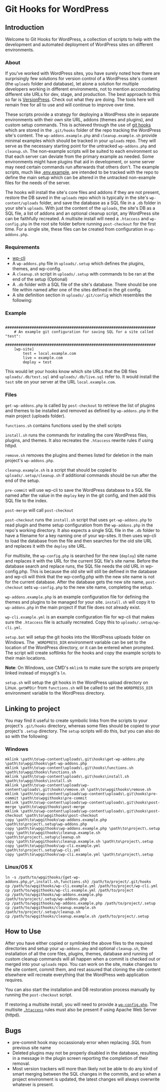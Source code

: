 # Git Hooks for WordPress

## Introduction

Welcome to Git Hooks for WordPress, a collection of scripts to help with the development and automated deployment of WordPress sites on different environments.

### About

If you've worked with WordPress sites, you have surely noted how there are surprisingly few solutions for version control of a WordPress site's content (the `uploads` folder and database), let alone a solution for multiple developers working in different environments, not to mention accomodating different site URLs for dev, stage, and production. The best approach to this so far is [VersionPress](http://versionpress.net/). Check out what they are doing. The tools here will remain free for all to use and will continue to improve over time.

These scripts provide a strategy for deploying a WordPress site in separate environments with their own site URL, addons (themes and plugins), and custom setup commands. This
is achieved through the use of [git hooks](https://git-scm.com/book/en/v2/Customizing-Git-Git-Hooks) which are stored in the `.git/hooks` folder of the repo tracking the WordPress site's content. The `wp-addons.example.php` and `cleanup.example.sh` provide minimal examples which should be tracked in your `uploads` repo. They will serve as the necessary starting point for the  untracked `wp-addons.php` and `cleanup.sh`. The non-example scripts will be suited to each environment so that each server can deviate from the primary example as needed. Some environments might have plugins that aid in development, or some server may need certain commands run afterwards that others don't. The example scripts, much like [.env.example](https://github.com/vlucas/phpdotenv), are intended to be tracked with the repo to define the main setup which can be altered in the untracked non-example files for the needs of the server.


The hooks will install the site's core files and addons if they are not present, restore the DB saved in the `uploads` repo which is typically in the site's `wp-content/uploads` folder, and save the database as a SQL file in a `.db` folder in your site's `uploads`. With just the content of the `uploads`, the site's DB as a SQL file, a list of addons and an optional cleanup script, any WordPress site can be faithfully recreated. A multisite install will need a `.htaccess` and `wp-config.php` in the root site folder before running `post-checkout` for the first time. For a single site, these files can be created from configuration in `wp-addons.php`.

### Requirements

* [wp-cli](http://wp-cli.org/)
* A `wp-addons.php` file in `uploads/.setup` which defines the plugins, themes, and wp-config.
* A `cleanup.sh` script in `uploads/.setup` with commands to be ran at the end of the setup (Optional)
* A `.db` folder with a SQL file of the site's database. There should be one file within named after one of the sites defined in the git config.
* A site definition section in `uploads/.git/config` which resembles the following:

### Example
		####################################################################
		# An example git configuration for saving SQL for a site called "test":
		####################################################################
		[wp-site]
			test = local.example.com
			live = example.com
			deploy = test

This would let your hooks know which site URLs that the DB files `uploads/.db/test.sql` and `uploads/.db/live.sql` refer to. It would install the `test` site on your server at the URL `local.example.com`.
            
### Files
`get-wp-addons.php` is called by `post-checkout` to retrieve the list of plugins and themes to be installed and removed as defined by `wp-addons.php`
in the main project (uploads folder).

`functions.sh` contains functions used by the shell scripts

`install.sh` runs the commands for installing the core WordPress files, plugins, and themes. It also recreates the `.htaccess` rewrite rules if using httpd.

`remove.sh` removes the plugins and themes listed for deletion in the main project's `wp-addons.php`.

`cleanup.example.sh` is a script that should be copied to `uploads/.setup/cleanup.sh` if additional commands should be run after the end of the setup.
            
`pre-commit` will use wp-cli to save the WordPress database to a SQL file named after the value in the `deploy` key in the git config, and then add this SQL file to the index.

`post-merge` will call `post-checkout`

`post-checkout` runs the `install.sh` script that uses `get-wp-addons.php` to read plugin and theme setup configuration from the `wp-addons.php` in the repo's working directory. It also expects a single SQL file in the `.db` folder to have a filename for a key naming one of your wp-sites. It then uses wp-cli to load the database from the file and then searches for the old site URL and replaces it with the `deploy` site URL.

For multisite, the `wp-config.php` is searched for the new (`deploy`) site name and replaces it with the URL for the current SQL file's site name. Before the database search and replace runs, the SQL file needs the old URL in wp-config.php. This is because the old site will still be defined in the database and wp-cli will think that the wp-config.php with the new site name is not for the current database. After the database gets the new site name, `post-checkout` sets `wp-config.php` to the new site name, completing the setup.

`wp-addons.example.php` is an example configuration file for defining the themes and plugins to be managed for your site. `install.sh` will copy it to `wp-addons.php`
in the main project if that file does not already exist.

`wp-cli.example.yml` is an example configuration file for wp-cli that makes sure the `.htaccess` file is actually recreated. Copy this to `uploads/.setup/wp-cli.yml`.

`setup.bat` will setup the git hooks into the WordPress uploads folder on Windows. The `_WORDPRESS_DIR` environment variable can be set to the location of the WordPress
directory, or it can be entered when prompted. The script will create softlinks for the hooks and copy the example scripts to their main locations.

__Note__:  On Windows, use CMD's `mklink` to make sure the scripts are properly linked instead of msysgit's `ln`.

`setup.sh` will setup the git hooks in the WordPress upload directory on Linux. `getWPDir` from `functions.sh` will be called to set the `WORDPRESS_DIR` environment variable to the WordPress directory.

## Linking to project
You may find it useful to create symbolic links from the scripts to your project's `.git/hooks` directory, whereas some files should be copied to your project's `.setup` directory. The `setup` scripts will do this, but you can also do so with the following:

### Windows
    mklink \path\to\wp-content\uploads\.git\hooks\get-wp-addons.php \path\to\wpgithooks\get-wp-addons.php
    mklink \path\to\wp-content\uploads\.git\hooks\functions.sh \path\to\wpgithooks\functions.sh
    mklink \path\to\wp-content\uploads\.git\hooks\install.sh \path\to\wpgithooks\install.sh
    mklink \path\to\wp-content\uploads\wp-content\uploads\.git\hooks\remove.sh \path\to\wpgithooks\remove.sh
    mklink \path\to\wp-content\uploads\wp-content\uploads\.git\hooks\pre-commit \path\to\wpgithooks\pre-commit
    mklink \path\to\wp-content\uploads\wp-content\uploads\.git\hooks\post-merge \path\to\wpgithooks\post-merge
    mklink \path\to\wp-content\uploads\wp-content\uploads\.git\hooks\post-checkout \path\to\wpgithooks\post-checkout
    copy \path\to\wpgithooks\wp-addons.example.php \path\to\project\.setup\wp-addons.php
    copy \path\to\wpgithooks\wp-addons.example.php \path\to\project\.setup
    copy \path\to\wpgithooks\cleanup.example.sh \path\to\project\.setup\cleanup.sh
    copy \path\to\wpgithooks\cleanup.example.sh \path\to\project\.setup
    copy \path\to\wpgithooks\wp-cli.example.yml \path\to\project\.setup\wp-cli.yml
    copy \path\to\wpgithooks\wp-cli.example.yml \path\to\project\.setup

### Linux/OS X
    ln -s /path/to/wpgithooks/{get-wp-addons.php,p*,install.sh,functions.sh} /path/to/project/.git/hooks    
    cp /path/to/wpgithooks/wp-cli.example.yml /path/to/project/wp-cli.yml
    cp /path/to/wpgithooks/wp-cli.example.yml /path/to/project
    cp /path/to/wpgithooks/wp-addons.example.php /path/to/project/.setup/wp-addons.php
    cp /path/to/wpgithooks/wp-addons.example.php /path/to/project/.setup
    cp /path/to/wpgithooks/cleanup.example.sh /path/to/project/.setup/cleanup.sh
    cp /path/to/wpgithooks/cleanup.example.sh /path/to/project/.setup

## How to Use

After you have either copied or symlinked the above files to the required directories and setup your `wp-addons.php` and optional `cleanup.sh`, the installation of all the core files, plugins, themes, database and running of custom cleanup commands will all happen when a commit is checked out or merged into your `uploads` repo. You can work on the site, make changes to the site content, commit them, and rest assured that cloning the site content elsewhere will recreate everything that the WordPress web application requires.

You can also start the installation and DB restoration process manually by running the `post-checkout` script.

If restoring a multisite install, you will need to provide a [`wp-config.php`](https://codex.wordpress.org/Create_A_Network#Step_4:_Enabling_the_Network). The multisite [`.htaccess`](https://codex.wordpress.org/Multisite_Network_Administration#.htaccess_and_Mod_Rewrite) rules must also be present if using Apache Web Server \(httpd\).
    
## Bugs
* pre-commit hook may occassionaly error when replacing .SQL from previous site name
* Deleted plugins may not be properly disabled in the database, resulting in a message in the plugin screen reporting the completion of their removal.
* Most version trackers will more than likely not be able to do any kind of smart merging between the SQL changes in the commits, and so when a project environment is updated, the latest changes will always overwrite whatever is present.
